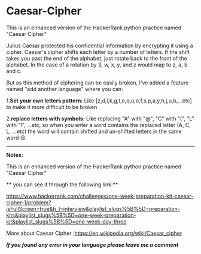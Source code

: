 # Caesar-Cipher
This is an enhanced version of the HackerRank python practice named "Caesar Cipher"

Julius Caesar protected his confidential information by encrypting it using a cipher. Caesar's cipher shifts each letter by a number of letters. If the shift takes you past the end of the alphabet, just rotate back to the front of the alphabet. In the case of a rotation by 3, w, x, y, and z would map to z, a, b and c.

But as this method of ciphering can be easily broken, I've added a feature named "add another language" where you can:

1.**Set your own letters pattern:** Like [z,d,l,k,g,t,e,q,u,o,f,s,p,a,y,h,j,u,b,...etc] to make it more difficult to be broken

2.**replace letters with symbols:** Like replacing "A" with "@", "C" with "(", "L" with "!", ...etc, so when you enter a word contains the replaced letter (A, C, L, ...etc) the word will contain shifted and un-shifted letters in the same word 😉


---
**Notes:**

This is an enhanced version of the HackerRank python practice named "Caesar Cipher" 

** you can see it through the following link:**

https://www.hackerrank.com/challenges/one-week-preparation-kit-caesar-cipher-1/problem?isFullScreen=true&h_l=interview&playlist_slugs%5B%5D=preparation-kits&playlist_slugs%5B%5D=one-week-preparation-kit&playlist_slugs%5B%5D=one-week-day-three

More about Caesar Cipher :https://en.wikipedia.org/wiki/Caesar_cipher 

***If you found any error in your language please leave me a comment***
